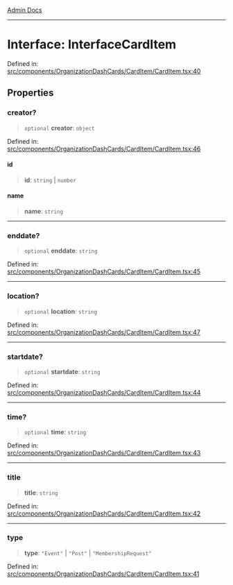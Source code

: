 [Admin Docs](/)

---

# Interface: InterfaceCardItem

Defined in: [src/components/OrganizationDashCards/CardItem/CardItem.tsx:40](https://github.com/PalisadoesFoundation/talawa-admin/blob/main/src/components/OrganizationDashCards/CardItem/CardItem.tsx#L40)

## Properties

### creator?

> `optional` **creator**: `object`

Defined in: [src/components/OrganizationDashCards/CardItem/CardItem.tsx:46](https://github.com/PalisadoesFoundation/talawa-admin/blob/main/src/components/OrganizationDashCards/CardItem/CardItem.tsx#L46)

#### id

> **id**: `string` \| `number`

#### name

> **name**: `string`

---

### enddate?

> `optional` **enddate**: `string`

Defined in: [src/components/OrganizationDashCards/CardItem/CardItem.tsx:45](https://github.com/PalisadoesFoundation/talawa-admin/blob/main/src/components/OrganizationDashCards/CardItem/CardItem.tsx#L45)

---

### location?

> `optional` **location**: `string`

Defined in: [src/components/OrganizationDashCards/CardItem/CardItem.tsx:47](https://github.com/PalisadoesFoundation/talawa-admin/blob/main/src/components/OrganizationDashCards/CardItem/CardItem.tsx#L47)

---

### startdate?

> `optional` **startdate**: `string`

Defined in: [src/components/OrganizationDashCards/CardItem/CardItem.tsx:44](https://github.com/PalisadoesFoundation/talawa-admin/blob/main/src/components/OrganizationDashCards/CardItem/CardItem.tsx#L44)

---

### time?

> `optional` **time**: `string`

Defined in: [src/components/OrganizationDashCards/CardItem/CardItem.tsx:43](https://github.com/PalisadoesFoundation/talawa-admin/blob/main/src/components/OrganizationDashCards/CardItem/CardItem.tsx#L43)

---

### title

> **title**: `string`

Defined in: [src/components/OrganizationDashCards/CardItem/CardItem.tsx:42](https://github.com/PalisadoesFoundation/talawa-admin/blob/main/src/components/OrganizationDashCards/CardItem/CardItem.tsx#L42)

---

### type

> **type**: `"Event"` \| `"Post"` \| `"MembershipRequest"`

Defined in: [src/components/OrganizationDashCards/CardItem/CardItem.tsx:41](https://github.com/PalisadoesFoundation/talawa-admin/blob/main/src/components/OrganizationDashCards/CardItem/CardItem.tsx#L41)

